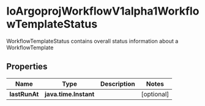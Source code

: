 

# IoArgoprojWorkflowV1alpha1WorkflowTemplateStatus

WorkflowTemplateStatus contains overall status information about a WorkflowTemplate

## Properties

Name | Type | Description | Notes
------------ | ------------- | ------------- | -------------
**lastRunAt** | **java.time.Instant** |  |  [optional]



